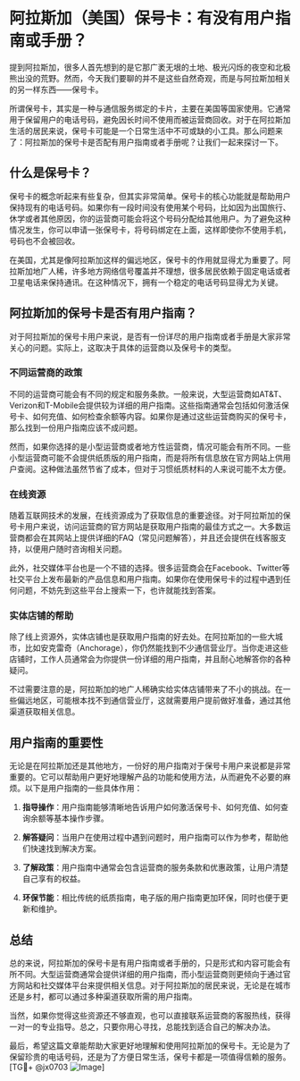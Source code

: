 # 阿拉斯加（美国）保号卡：有没有用户指南或手册？

提到阿拉斯加，很多人首先想到的是它那广袤无垠的土地、极光闪烁的夜空和北极熊出没的荒野。然而，今天我们要聊的并不是这些自然奇观，而是与阿拉斯加相关的另一样东西——保号卡。

所谓保号卡，其实是一种与通信服务绑定的卡片，主要在美国等国家使用。它通常用于保留用户的电话号码，避免因长时间不使用而被运营商回收。对于在阿拉斯加生活的居民来说，保号卡可能是一个日常生活中不可或缺的小工具。那么问题来了：阿拉斯加的保号卡是否配有用户指南或者手册呢？让我们一起来探讨一下。

## 什么是保号卡？

保号卡的概念听起来有些复杂，但其实非常简单。保号卡的核心功能就是帮助用户保持现有的电话号码。如果你有一段时间没有使用某个号码，比如因为出国旅行、休学或者其他原因，你的运营商可能会将这个号码分配给其他用户。为了避免这种情况发生，你可以申请一张保号卡，将号码绑定在上面，这样即使你不使用手机，号码也不会被回收。

在美国，尤其是像阿拉斯加这样的偏远地区，保号卡的作用就显得尤为重要了。阿拉斯加地广人稀，许多地方网络信号覆盖并不理想，很多居民依赖于固定电话或者卫星电话来保持通讯。在这种情况下，拥有一个稳定的电话号码显得尤为关键。

## 阿拉斯加的保号卡是否有用户指南？

对于阿拉斯加的保号卡用户来说，是否有一份详尽的用户指南或者手册是大家非常关心的问题。实际上，这取决于具体的运营商以及保号卡的类型。

### 不同运营商的政策

不同的运营商可能会有不同的规定和服务条款。一般来说，大型运营商如AT&T、Verizon和T-Mobile会提供较为详细的用户指南。这些指南通常会包括如何激活保号卡、如何充值、如何检查余额等内容。如果你是通过这些运营商购买的保号卡，那么找到一份用户指南应该不成问题。

然而，如果你选择的是小型运营商或者地方性运营商，情况可能会有所不同。一些小型运营商可能不会提供纸质版的用户指南，而是将所有信息放在官方网站上供用户查阅。这种做法虽然节省了成本，但对于习惯纸质材料的人来说可能不太方便。

### 在线资源

随着互联网技术的发展，在线资源成为了获取信息的重要途径。对于阿拉斯加的保号卡用户来说，访问运营商的官方网站是获取用户指南的最佳方式之一。大多数运营商都会在其网站上提供详细的FAQ（常见问题解答），并且还会提供在线客服支持，以便用户随时咨询相关问题。

此外，社交媒体平台也是一个不错的选择。很多运营商会在Facebook、Twitter等社交平台上发布最新的产品信息和用户指南。如果你在使用保号卡的过程中遇到任何问题，不妨先到这些平台上搜索一下，也许就能找到答案。

### 实体店铺的帮助

除了线上资源外，实体店铺也是获取用户指南的好去处。在阿拉斯加的一些大城市，比如安克雷奇（Anchorage），你仍然能找到不少通信营业厅。当你走进这些店铺时，工作人员通常会为你提供一份详细的用户指南，并且耐心地解答你的各种疑问。

不过需要注意的是，阿拉斯加的地广人稀确实给实体店铺带来了不小的挑战。在一些偏远地区，可能根本找不到通信营业厅，这就需要用户提前做好准备，通过其他渠道获取相关信息。

## 用户指南的重要性

无论是在阿拉斯加还是其他地方，一份好的用户指南对于保号卡用户来说都是非常重要的。它可以帮助用户更好地理解产品的功能和使用方法，从而避免不必要的麻烦。以下是用户指南的一些具体作用：

1. **指导操作**：用户指南能够清晰地告诉用户如何激活保号卡、如何充值、如何查询余额等基本操作步骤。
   
2. **解答疑问**：当用户在使用过程中遇到问题时，用户指南可以作为参考，帮助他们快速找到解决方案。
   
3. **了解政策**：用户指南中通常会包含运营商的服务条款和优惠政策，让用户清楚自己享有的权益。

4. **环保节能**：相比传统的纸质指南，电子版的用户指南更加环保，同时也便于更新和维护。

## 总结

总的来说，阿拉斯加的保号卡是有用户指南或者手册的，只是形式和内容可能会有所不同。大型运营商通常会提供详细的用户指南，而小型运营商则更倾向于通过官方网站和社交媒体平台来提供相关信息。对于阿拉斯加的居民来说，无论是在城市还是乡村，都可以通过多种渠道获取所需的用户指南。

当然，如果你觉得这些资源还不够直观，也可以直接联系运营商的客服热线，获得一对一的专业指导。总之，只要你用心寻找，总能找到适合自己的解决办法。

最后，希望这篇文章能帮助大家更好地理解和使用阿拉斯加的保号卡。无论是为了保留珍贵的电话号码，还是为了方便日常生活，保号卡都是一项值得信赖的服务。[TG💪+ @jx0703 ![Image](https://github.com/user-attachments/assets/dbca1d08-cadb-493c-b0ec-ad6f7a83f270)]